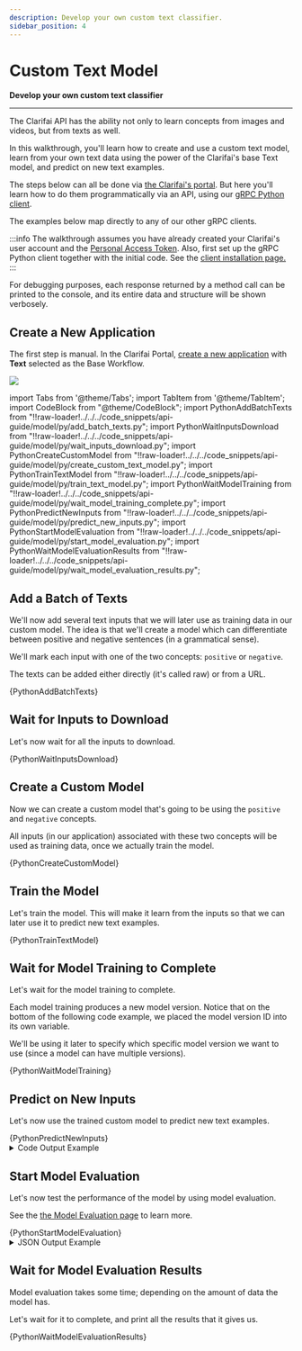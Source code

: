 ```yaml
---
description: Develop your own custom text classifier.
sidebar_position: 4
---
```


# Custom Text Model

**Develop your own custom text classifier**
<hr />

The Clarifai API has the ability not only to learn concepts from images and videos, but from texts as well.

In this walkthrough, you'll learn how to create and use a custom text model, learn from your own text data using the power of the Clarifai's base Text model, and predict on new text examples.

The steps below can all be done via [the Clarifai's portal](https://portal.clarifai.com). But here you'll learn how to do them programmatically via an API, using our [gRPC Python client](https://github.com/Clarifai/clarifai-python-grpc).

The examples below map directly to any of our other gRPC clients.

:::info
The walkthrough assumes you have already created your Clarifai's user account and the [Personal Access Token](https://portal.clarifai.com/settings/authentication). Also, first set up the gRPC Python client together with the initial code. See the [client installation page.](https://docs.clarifai.com/api-guide/api-overview/api-clients/#client-installation-instructions)
:::

For debugging purposes, each response returned by a method call can be printed to the console, and its entire data and structure will be shown verbosely.

## Create a New Application

The first step is manual. In the Clarifai Portal, [create a new application](https://docs.clarifai.com/clarifai-basics/applications/create-an-application) with **Text** selected as the Base Workflow.

![](https://s3.amazonaws.com/clarifai-api/img3/prod/large/e12ce254f2824b0ab2aef1b10784ff23/3e695b780f597cd263b06d0aeb30b3d1?v=001)

<!--
Afterward, copy the newly-created application's _API key_ and set it in the variable below. This variable is going to be used by all Clarifai API calls for authorization purposes.
-->

import Tabs from '@theme/Tabs';
import TabItem from '@theme/TabItem';
import CodeBlock from "@theme/CodeBlock";
import PythonAddBatchTexts from "!!raw-loader!../../../code_snippets/api-guide/model/py/add_batch_texts.py";
import PythonWaitInputsDownload from "!!raw-loader!../../../code_snippets/api-guide/model/py/wait_inputs_download.py";
import PythonCreateCustomModel from "!!raw-loader!../../../code_snippets/api-guide/model/py/create_custom_text_model.py";
import PythonTrainTextModel from "!!raw-loader!../../../code_snippets/api-guide/model/py/train_text_model.py";
import PythonWaitModelTraining from "!!raw-loader!../../../code_snippets/api-guide/model/py/wait_model_training_complete.py";
import PythonPredictNewInputs from "!!raw-loader!../../../code_snippets/api-guide/model/py/predict_new_inputs.py";
import PythonStartModelEvaluation from "!!raw-loader!../../../code_snippets/api-guide/model/py/start_model_evaluation.py";
import PythonWaitModelEvaluationResults from "!!raw-loader!../../../code_snippets/api-guide/model/py/wait_model_evaluation_results.py";

<!--
<Tabs>
<TabItem value="grpc_python" label="gRPC Python">

```python
# Insert here the initialization code as outlined on this page:
# https://docs.clarifai.com/api-guide/api-overview/api-clients#client-installation-instructions

api_key_metadata = (('authorization', 'Key ' + post_keys_response.keys[0].id),)
```
</TabItem>
</Tabs>
-->

## Add a Batch of Texts

We'll now add several text inputs that we will later use as training data in our custom model. The idea is that we'll create a model which can differentiate between positive and negative sentences \(in a grammatical sense\). 

We'll mark each input with one of the two concepts: `positive` or `negative`.

The texts can be added either directly \(it's called raw\) or from a URL.

<Tabs>

<TabItem value="grpc_python" label="gRPC Python">
    <CodeBlock className="language-python">{PythonAddBatchTexts}</CodeBlock>
</TabItem>

</Tabs>

## Wait for Inputs to Download

Let's now wait for all the inputs to download.

<Tabs>

<TabItem value="grpc_python" label="gRPC Python">
    <CodeBlock className="language-python">{PythonWaitInputsDownload}</CodeBlock>
</TabItem>

</Tabs>

## Create a Custom Model

Now we can create a custom model that's going to be using the `positive` and `negative` concepts. 

All inputs \(in our application\) associated with these two concepts will be used as training data, once we actually train the model.

<Tabs>

<TabItem value="grpc_python" label="gRPC Python">
    <CodeBlock className="language-python">{PythonCreateCustomModel}</CodeBlock>
</TabItem>

</Tabs>

## Train the Model

Let's train the model. This will make it learn from the inputs so that we can later use it to predict new text examples. 

<Tabs>

<TabItem value="grpc_python" label="gRPC Python">
    <CodeBlock className="language-python">{PythonTrainTextModel}</CodeBlock>
</TabItem>

</Tabs>

## Wait for Model Training to Complete

Let's wait for the model training to complete.

Each model training produces a new model version. Notice that on the bottom of the following code example, we placed the model version ID into its own variable.

We'll be using it later to specify which specific model version we want to use \(since a model can have multiple versions\).

<Tabs>

<TabItem value="grpc_python" label="gRPC Python">
    <CodeBlock className="language-python">{PythonWaitModelTraining}</CodeBlock>
</TabItem>

</Tabs>

## Predict on New Inputs

Let's now use the trained custom model to predict new text examples.

<Tabs>

<TabItem value="grpc_python" label="gRPC Python">
    <CodeBlock className="language-python">{PythonPredictNewInputs}</CodeBlock>
</TabItem>

</Tabs>

<details>
  <summary>Code Output Example</summary>

```text
The following concepts were predicted for the input `Butchart Gardens contains over 900 varieties of plants.`:
	positive: 0.83
	negative: 0.17
The following concepts were predicted for the input `https://samples.clarifai.com/negative_sentence_12.txt`:
	negative: 1.00
	positive: 0.00
```
</details>

## Start Model Evaluation

Let's now test the performance of the model by using model evaluation. 

See the [the Model Evaluation page](https://docs.clarifai.com/api-guide/evaluate/) to learn more.

<Tabs>

<TabItem value="grpc_python" label="gRPC Python">
    <CodeBlock className="language-python">{PythonStartModelEvaluation}</CodeBlock>
</TabItem>

</Tabs>

<details>
  <summary>JSON Output Example</summary>

```javascript
status {
  code: SUCCESS
  description: "Ok"
  req_id: "967dfe6d8d59d4eaa3b7c7b71bfb190b"
}
model_version {
  id: "49219b5968624221ac488303dde55327"
  created_at {
    seconds: 1646391865
    nanos: 51793000
  }
  status {
    code: MODEL_TRAINED
    description: "Model is trained and ready"
  }
  active_concept_count: 2
  metrics {
    status {
      code: MODEL_EVALUATED
      description: "Model was successfully evaluated."
    }
    summary {
      macro_avg_roc_auc: 1.0
      macro_avg_f1_score: 1.0
      macro_avg_precision: 1.0
      macro_avg_recall: 1.0
    }
  }
  total_input_count: 158
  completed_at {
    seconds: 1646391870
    nanos: 501850000
  }
  visibility {
    gettable: PRIVATE
  }
  app_id: "my-text-model"
  user_id: "ei2leoz3s3iy"
  metadata {
  }
}
```
</details>

## Wait for Model Evaluation Results

Model evaluation takes some time; depending on the amount of data the model has. 

Let's wait for it to complete, and print all the results that it gives us.

<Tabs>

<TabItem value="grpc_python" label="gRPC Python">
    <CodeBlock className="language-python">{PythonWaitModelEvaluationResults}</CodeBlock>
</TabItem>

</Tabs>
